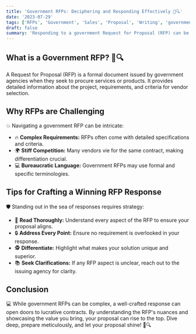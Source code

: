 ```yaml
---
title: 'Government RFPs: Deciphering and Responding Effectively 📜🔍'
date: '2023-07-29'
tags: ['RFPs', 'Government', 'Sales', 'Proposal', 'Writing', 'government-sales']
draft: false
summary: 'Responding to a government Request for Proposal (RFP) can be daunting. Dive into the intricacies of RFPs and gather insights on crafting compelling responses that stand out.'
---
```


## What is a Government RFP? 📜🔍

A Request for Proposal (RFP) is a formal document issued by government agencies when they seek to procure services or products. It provides detailed information about the project, requirements, and criteria for vendor selection.

## Why RFPs are Challenging

💥 Navigating a government RFP can be intricate:

- 🔥 **Complex Requirements:** RFPs often come with detailed specifications and criteria.
- 🌍 **Stiff Competition:** Many vendors vie for the same contract, making differentiation crucial.
- 💻 **Bureaucratic Language:** Government RFPs may use formal and specific terminologies.

## Tips for Crafting a Winning RFP Response

🛡️ Standing out in the sea of responses requires strategy:

- 🔄 **Read Thoroughly:** Understand every aspect of the RFP to ensure your proposal aligns.
- 🔒 **Address Every Point:** Ensure no requirement is overlooked in your response.
- 🕵️ **Differentiate:** Highlight what makes your solution unique and superior.
- 📚 **Seek Clarifications:** If any RFP aspect is unclear, reach out to the issuing agency for clarity.

## Conclusion

💻 While government RFPs can be complex, a well-crafted response can open doors to lucrative contracts. By understanding the RFP's nuances and showcasing the value you bring, your proposal can rise to the top. Dive deep, prepare meticulously, and let your proposal shine! 📜🔍
